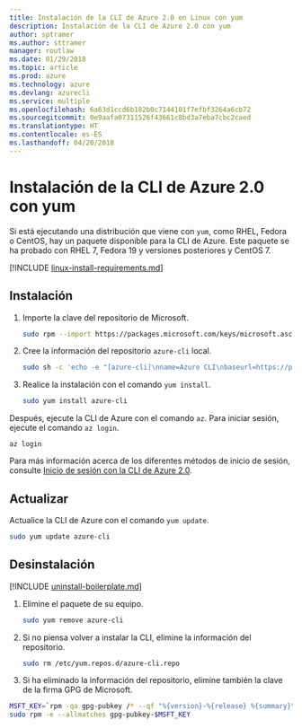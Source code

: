 ```yaml
---
title: Instalación de la CLI de Azure 2.0 en Linux con yum
description: Instalación de la CLI de Azure 2.0 con yum
author: sptramer
ms.author: sttramer
manager: routlaw
ms.date: 01/29/2018
ms.topic: article
ms.prod: azure
ms.technology: azure
ms.devlang: azurecli
ms.service: multiple
ms.openlocfilehash: 6a63d1ccd6b182b0c7144101f7efbf3264a6cb72
ms.sourcegitcommit: 0e9aafa07311526f43661c8bd3a7eba7cbc2caed
ms.translationtype: HT
ms.contentlocale: es-ES
ms.lasthandoff: 04/20/2018
---
```

# <a name="install-azure-cli-20-with-yum"></a>Instalación de la CLI de Azure 2.0 con yum

Si está ejecutando una distribución que viene con `yum`, como RHEL, Fedora o CentOS, hay un paquete disponible para la CLI de Azure. Este paquete se ha probado con RHEL 7, Fedora 19 y versiones posteriores y CentOS 7.

[!INCLUDE [linux-install-requirements.md](includes/linux-install-requirements.md)]

## <a name="install"></a>Instalación

1. Importe la clave del repositorio de Microsoft.

   ```bash
   sudo rpm --import https://packages.microsoft.com/keys/microsoft.asc
   ```

2. Cree la información del repositorio `azure-cli` local.

   ```bash
   sudo sh -c 'echo -e "[azure-cli]\nname=Azure CLI\nbaseurl=https://packages.microsoft.com/yumrepos/azure-cli\nenabled=1\ngpgcheck=1\ngpgkey=https://packages.microsoft.com/keys/microsoft.asc" > /etc/yum.repos.d/azure-cli.repo'
   ```

3. Realice la instalación con el comando `yum install`. 

   ```bash
   sudo yum install azure-cli
   ```

Después, ejecute la CLI de Azure con el comando `az`. Para iniciar sesión, ejecute el comando `az login`.

```azurecli
az login
```

Para más información acerca de los diferentes métodos de inicio de sesión, consulte [Inicio de sesión con la CLI de Azure 2.0](authenticate-azure-cli.md).

## <a name="update"></a>Actualizar

Actualice la CLI de Azure con el comando `yum update`.

```bash
sudo yum update azure-cli
```

## <a name="uninstall"></a>Desinstalación

[!INCLUDE [uninstall-boilerplate.md](includes/uninstall-boilerplate.md)]

1. Elimine el paquete de su equipo.

   ```bash
   sudo yum remove azure-cli
   ```

2. Si no piensa volver a instalar la CLI, elimine la información del repositorio.

   ```bash
   sudo rm /etc/yum.repos.d/azure-cli.repo
   ```

3. Si ha eliminado la información del repositorio, elimine también la clave de la firma GPG de Microsoft.

  ```bash
  MSFT_KEY=`rpm -qa gpg-pubkey /* --qf "%{version}-%{release} %{summary}\n" | grep Microsoft | awk '{print $1}'`
  sudo rpm -e --allmatches gpg-pubkey-$MSFT_KEY
  ```
